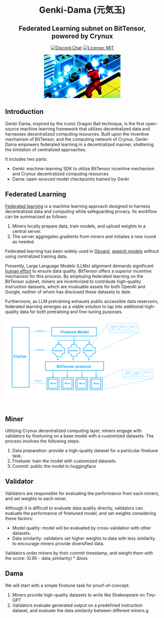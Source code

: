 <div align="center">

# **Genki-Dama (元気玉)**
## Federated Learning subnet on BitTensor, powered by Crynux  <!-- omit in toc -->
[![Discord Chat](https://img.shields.io/discord/308323056592486420.svg)]([https://discord.gg/bittensor](https://discord.gg/vJZnq4ujvK))
[![License: MIT](https://img.shields.io/badge/License-MIT-yellow.svg)](https://opensource.org/licenses/MIT) 

![Genki-Dama](docs/genki.gif)

</div>

## Introduction

Genki-Dama, inspired by the iconic Dragon Ball technique, is the first open-source machine learning framework that utilizes decentralized data and harnesses decentralized computing resources. Built upon the incentive mechanism of BitTensor, and the computing network of Crynux, Genki-Dama empowers federated learning in a decentralized manner, shattering the limitation of centralized approaches.

It includes two parts:
* Genki: machine-learning SDK to utilize BitTensor incentive mechanism and Crynux decentralized computing resources
* Dama: open-sourced model checkpoints trained by Genki

## Federated Learning

[Federated learning](https://en.wikipedia.org/wiki/Federated_learning) is a machine learning approach designed to harness decentralized data and computing while safeguarding privacy. Its workflow can be summarized as follows:

1. Miners locally prepare data, train models, and upload weights to a central server.
2. The server aggregates gradients from miners and initiates a new round as needed.


Federated learning has been widely used in [Gboard](https://research.google/blog/federated-learning-collaborative-machine-learning-without-centralized-training-data/), [speech models](https://support.google.com/assistant/answer/11140942) without using centralized training data.

Presently, Large Language Models (LLMs) alignment demands significant [human effort](https://openai.com/index/instruction-following/) to ensure data quality. BitTensor offers a superior incentive mechanism for this process. By employing federated learning on the BitTensor subnet, miners are incentivized to contribute high-quality instruction datasets, which are invaluable assets for both OpenAI and Google, neither of whom has disclosed these datasets to date.

Furthermore, as LLM pretraining exhausts public accessible data reservoirs, federated learning emerges as a viable solution to tap into additional high-quality data for both pretraining and fine-tuning purposes.

![Genki-Dama Overview](docs/fl.png)


## Miner


Utilizing Crynux decentralized computing layer, miners engage with validators by finetuning on a base model with a customized datasets. The process involves the following steps:

1. Data preparation: provide a high-quality dataset for a particular finetune task.
2. Finetune: train the model with customized datasets.
3. Commit: public the model to huggingface

## Validator

Validators are responsible for evaluating the performance from each miners, and set weights to each miner.

Although it is difficult to evaluate data quality directly, validators can evaluate the performance of finetuned model, and set weights considering these factors:
* Model quality: model will be evaluated by cross-validation with other datasets.
* Data similarity: validators set higher weights to data with less similarity to encourage miners provide diversified data.

Validators order miners by their commit timestamp, and weight them with the score: (0.95 - data_similarity) * ∆loss 


## Dama

We will start with a simple finetune task for proof-of-concept:
1. Miners provide high-quality datasets to write like Shakespeare on Tiny-GPT
2. Validators evaluate generated output on a predefined instruction dataset, and evaluate the data similarity between different miners.g



